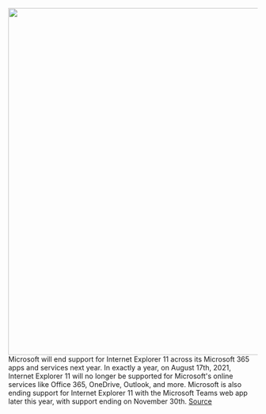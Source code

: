 <img src='https://cdn.vox-cdn.com/thumbor/s_MQV_pQ9Ck9baEiO1PAaJqzbJ0=/0x0:640x427/1200x800/filters:focal(269x163:371x265)/cdn.vox-cdn.com/uploads/chorus_image/image/67216186/internetexplorer.0.png' width='700px' /><br/>
Microsoft will end support for Internet Explorer 11 across its Microsoft 365 apps and services next year. In exactly a year, on August 17th, 2021, Internet Explorer 11 will no longer be supported for Microsoft's online services like Office 365, OneDrive, Outlook, and more. Microsoft is also ending support for Internet Explorer 11 with the Microsoft Teams web app later this year, with support ending on November 30th.
<a href='https://www.theverge.com/2020/8/17/21372487/microsoft-internet-explorer-11-support-end-365-legacy-edge'> Source <a/>